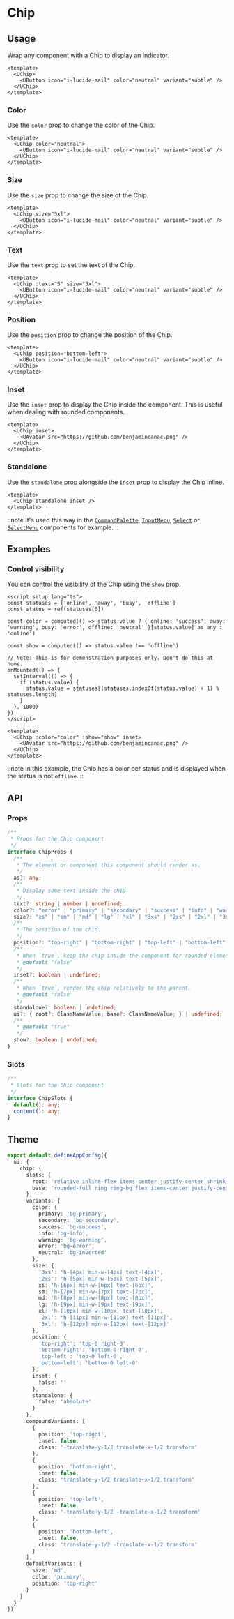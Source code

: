 # Chip

## Usage

Wrap any component with a Chip to display an indicator.

```vue
<template>
  <UChip>
    <UButton icon="i-lucide-mail" color="neutral" variant="subtle" />
  </UChip>
</template>
```

### Color

Use the `color` prop to change the color of the Chip.

```vue
<template>
  <UChip color="neutral">
    <UButton icon="i-lucide-mail" color="neutral" variant="subtle" />
  </UChip>
</template>
```

### Size

Use the `size` prop to change the size of the Chip.

```vue
<template>
  <UChip size="3xl">
    <UButton icon="i-lucide-mail" color="neutral" variant="subtle" />
  </UChip>
</template>
```

### Text

Use the `text` prop to set the text of the Chip.

```vue
<template>
  <UChip :text="5" size="3xl">
    <UButton icon="i-lucide-mail" color="neutral" variant="subtle" />
  </UChip>
</template>
```

### Position

Use the `position` prop to change the position of the Chip.

```vue
<template>
  <UChip position="bottom-left">
    <UButton icon="i-lucide-mail" color="neutral" variant="subtle" />
  </UChip>
</template>
```

### Inset

Use the `inset` prop to display the Chip inside the component. This is useful when dealing with rounded components.

```vue
<template>
  <UChip inset>
    <UAvatar src="https://github.com/benjamincanac.png" />
  </UChip>
</template>
```

### Standalone

Use the `standalone` prop alongside the `inset` prop to display the Chip inline.

```vue
<template>
  <UChip standalone inset />
</template>
```

::note
It's used this way in the [`CommandPalette`](https://ui.nuxt.com/components/command-palette), [`InputMenu`](https://ui.nuxt.com/components/input-menu), [`Select`](https://ui.nuxt.com/components/select) or [`SelectMenu`](https://ui.nuxt.com/components/select-menu) components for example.
::

## Examples

### Control visibility

You can control the visibility of the Chip using the `show` prop.

```vue [ChipShowExample.vue]
<script setup lang="ts">
const statuses = ['online', 'away', 'busy', 'offline']
const status = ref(statuses[0])

const color = computed(() => status.value ? { online: 'success', away: 'warning', busy: 'error', offline: 'neutral' }[status.value] as any : 'online')

const show = computed(() => status.value !== 'offline')

// Note: This is for demonstration purposes only. Don't do this at home.
onMounted(() => {
  setInterval(() => {
    if (status.value) {
      status.value = statuses[(statuses.indexOf(status.value) + 1) % statuses.length]
    }
  }, 1000)
})
</script>

<template>
  <UChip :color="color" :show="show" inset>
    <UAvatar src="https://github.com/benjamincanac.png" />
  </UChip>
</template>
```

::note
In this example, the Chip has a color per status and is displayed when the status is not `offline`.
::

## API

### Props

```ts
/**
 * Props for the Chip component
 */
interface ChipProps {
  /**
   * The element or component this component should render as.
   */
  as?: any;
  /**
   * Display some text inside the chip.
   */
  text?: string | number | undefined;
  color?: "error" | "primary" | "secondary" | "success" | "info" | "warning" | "neutral" | undefined;
  size?: "xs" | "sm" | "md" | "lg" | "xl" | "3xs" | "2xs" | "2xl" | "3xl" | undefined;
  /**
   * The position of the chip.
   */
  position?: "top-right" | "bottom-right" | "top-left" | "bottom-left" | undefined;
  /**
   * When `true`, keep the chip inside the component for rounded elements.
   * @default "false"
   */
  inset?: boolean | undefined;
  /**
   * When `true`, render the chip relatively to the parent.
   * @default "false"
   */
  standalone?: boolean | undefined;
  ui?: { root?: ClassNameValue; base?: ClassNameValue; } | undefined;
  /**
   * @default "true"
   */
  show?: boolean | undefined;
}
```

### Slots

```ts
/**
 * Slots for the Chip component
 */
interface ChipSlots {
  default(): any;
  content(): any;
}
```

## Theme

```ts [app.config.ts]
export default defineAppConfig({
  ui: {
    chip: {
      slots: {
        root: 'relative inline-flex items-center justify-center shrink-0',
        base: 'rounded-full ring ring-bg flex items-center justify-center text-inverted font-medium whitespace-nowrap'
      },
      variants: {
        color: {
          primary: 'bg-primary',
          secondary: 'bg-secondary',
          success: 'bg-success',
          info: 'bg-info',
          warning: 'bg-warning',
          error: 'bg-error',
          neutral: 'bg-inverted'
        },
        size: {
          '3xs': 'h-[4px] min-w-[4px] text-[4px]',
          '2xs': 'h-[5px] min-w-[5px] text-[5px]',
          xs: 'h-[6px] min-w-[6px] text-[6px]',
          sm: 'h-[7px] min-w-[7px] text-[7px]',
          md: 'h-[8px] min-w-[8px] text-[8px]',
          lg: 'h-[9px] min-w-[9px] text-[9px]',
          xl: 'h-[10px] min-w-[10px] text-[10px]',
          '2xl': 'h-[11px] min-w-[11px] text-[11px]',
          '3xl': 'h-[12px] min-w-[12px] text-[12px]'
        },
        position: {
          'top-right': 'top-0 right-0',
          'bottom-right': 'bottom-0 right-0',
          'top-left': 'top-0 left-0',
          'bottom-left': 'bottom-0 left-0'
        },
        inset: {
          false: ''
        },
        standalone: {
          false: 'absolute'
        }
      },
      compoundVariants: [
        {
          position: 'top-right',
          inset: false,
          class: '-translate-y-1/2 translate-x-1/2 transform'
        },
        {
          position: 'bottom-right',
          inset: false,
          class: 'translate-y-1/2 translate-x-1/2 transform'
        },
        {
          position: 'top-left',
          inset: false,
          class: '-translate-y-1/2 -translate-x-1/2 transform'
        },
        {
          position: 'bottom-left',
          inset: false,
          class: 'translate-y-1/2 -translate-x-1/2 transform'
        }
      ],
      defaultVariants: {
        size: 'md',
        color: 'primary',
        position: 'top-right'
      }
    }
  }
})
```

